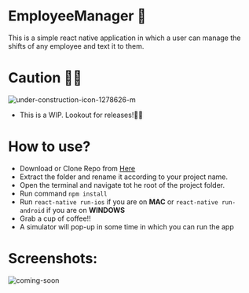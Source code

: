 # EmployeeManager 📲

This is a simple react native application in which a user can manage the shifts of any employee and text it to them.

# Caution ✋🏼
![under-construction-icon-1278626-m](https://user-images.githubusercontent.com/24626766/28738223-d482fd82-73b7-11e7-92cf-cb87adfbd949.jpg)

- This is a WIP. Lookout for releases!👷🏼

# How to use?
- Download or Clone Repo from [Here](https://github.com/Devashish2910/empmngr-rn "Here")
- Extract the folder and rename it according to your project name.
- Open the terminal and navigate tot he root of the project folder.
- Run command `npm install`
- Run `react-native run-ios` if you are on **MAC** or `react-native run-android` if you are on **WINDOWS**
- Grab a cup of coffee!!
- A simulator will pop-up in some time in which you can run the app

# Screenshots:
![coming-soon](https://user-images.githubusercontent.com/24626766/28749699-17b20aec-7496-11e7-9e60-21d3c311b06c.png)
